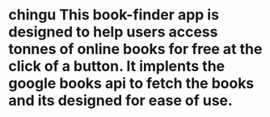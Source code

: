 # chingu This book-finder app is designed to help users access tonnes of online books for free at the click of  a button. It implents the google books api to fetch the books and its designed for ease of use.
